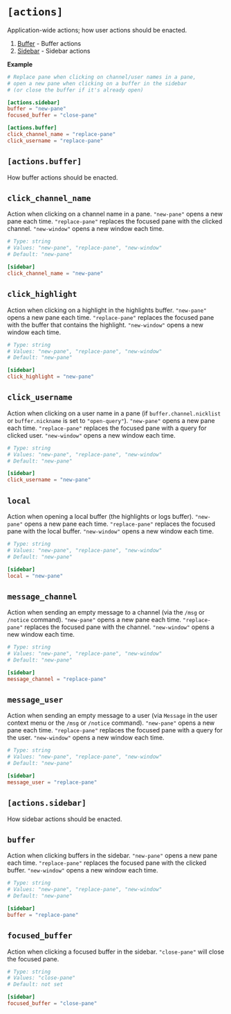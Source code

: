 # `[actions]`

Application-wide actions;  how user actions should be enacted.

1. [Buffer](#actionsbuffer) - Buffer actions
2. [Sidebar](#actionssidebar) - Sidebar actions

**Example**

```toml
# Replace pane when clicking on channel/user names in a pane,
# open a new pane when clicking on a buffer in the sidebar
# (or close the buffer if it's already open)

[actions.sidebar]
buffer = "new-pane"
focused_buffer = "close-pane"

[actions.buffer]
click_channel_name = "replace-pane"
click_username = "replace-pane"
```

## `[actions.buffer]`

How buffer actions should be enacted.

## `click_channel_name`

Action when clicking on a channel name in a pane. `"new-pane"` opens a new pane each time. `"replace-pane"` replaces the focused pane with the clicked channel. `"new-window"` opens a new window each time.

```toml
# Type: string
# Values: "new-pane", "replace-pane", "new-window"
# Default: "new-pane"

[sidebar]
click_channel_name = "new-pane"
```

## `click_highlight`

Action when clicking on a highlight in the highlights buffer. `"new-pane"` opens a new pane each time. `"replace-pane"` replaces the focused pane with the buffer that contains the highlight. `"new-window"` opens a new window each time.

```toml
# Type: string
# Values: "new-pane", "replace-pane", "new-window"
# Default: "new-pane"

[sidebar]
click_highlight = "new-pane"
```

## `click_username`

Action when clicking on a user name in a pane (if `buffer.channel.nicklist` or `buffer.nickname` is set to `"open-query"`). `"new-pane"` opens a new pane each time. `"replace-pane"` replaces the focused pane with a query for clicked user. `"new-window"` opens a new window each time.

```toml
# Type: string
# Values: "new-pane", "replace-pane", "new-window"
# Default: "new-pane"

[sidebar]
click_username = "new-pane"
```

## `local`

Action when opening a local buffer (the highlights or logs buffer). `"new-pane"` opens a new pane each time. `"replace-pane"` replaces the focused pane with the local buffer. `"new-window"` opens a new window each time.

```toml
# Type: string
# Values: "new-pane", "replace-pane", "new-window"
# Default: "new-pane"

[sidebar]
local = "new-pane"
```

## `message_channel`

Action when sending an empty message to a channel (via the `/msg` or `/notice` command). `"new-pane"` opens a new pane each time. `"replace-pane"` replaces the focused pane with the channel. `"new-window"` opens a new window each time.

```toml
# Type: string
# Values: "new-pane", "replace-pane", "new-window"
# Default: "new-pane"

[sidebar]
message_channel = "replace-pane"
```

## `message_user`

Action when sending an empty message to a user (via `Message` in the user context menu or the `/msg` or `/notice` command). `"new-pane"` opens a new pane each time. `"replace-pane"` replaces the focused pane with a query for the user. `"new-window"` opens a new window each time.

```toml
# Type: string
# Values: "new-pane", "replace-pane", "new-window"
# Default: "new-pane"

[sidebar]
message_user = "replace-pane"
```

## `[actions.sidebar]`

How sidebar actions should be enacted.

## `buffer`

Action when clicking buffers in the sidebar. `"new-pane"` opens a new pane each time. `"replace-pane"` replaces the focused pane with the clicked buffer. `"new-window"` opens a new window each time.

```toml
# Type: string
# Values: "new-pane", "replace-pane", "new-window"
# Default: "new-pane"

[sidebar]
buffer = "replace-pane"
```

## `focused_buffer`

Action when clicking a focused buffer in the sidebar. `"close-pane"` will close the focused pane.

```toml
# Type: string
# Values: "close-pane"
# Default: not set

[sidebar]
focused_buffer = "close-pane"
```
